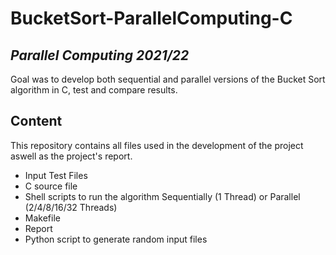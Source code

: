 # BucketSort-ParallelComputing-C
## _Parallel Computing 2021/22_

Goal was to develop both sequential and parallel versions of the Bucket Sort algorithm in C, test and compare results.

## Content
This repository contains all files used in the development of the project aswell as the project's report.
- Input Test Files
- C source file
- Shell scripts to run the algorithm Sequentially (1 Thread) or Parallel (2/4/8/16/32 Threads)
- Makefile
- Report
- Python script to generate random input files
